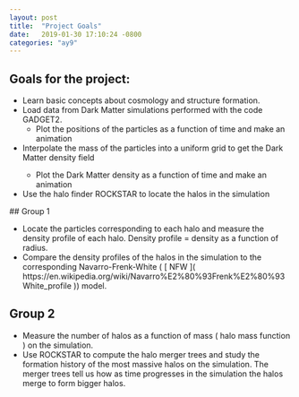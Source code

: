 ```yaml
---
layout: post
title:  "Project Goals"
date:   2019-01-30 17:10:24 -0800
categories: "ay9"
---
```

## Goals for the project:

<ul>

<li> Learn basic concepts about cosmology and structure formation.

<li> Load data from Dark Matter simulations performed with the code GADGET2.

<ul>

  <li> Plot the positions of the particles as a function of time and make an animation </li>

  </ul>

<li> Interpolate the mass of the particles into a uniform grid to get the Dark Matter density field </li>   

<ul>

  <li> Plot the Dark Matter density as a function of time and make an animation </li>

  </ul>

<li> Use the halo finder ROCKSTAR to locate the halos in the simulation </li>

</ul>
## Group 1

<ul>
<li> Locate the particles corresponding to each halo and measure the density profile of each halo. Density profile = density as a function of radius. </li>

<li> Compare the density profiles of the halos in the simulation to the corresponding Navarro-Frenk-White ( [ NFW ]( https://en.wikipedia.org/wiki/Navarro%E2%80%93Frenk%E2%80%93White_profile )) model. </li>

</ul>

## Group 2

<ul>
<li> Measure the number of halos as a function of mass ( halo mass function ) on the simulation. </li>

<li> Use ROCKSTAR to compute the halo merger trees and study the formation history of the most massive halos on the simulation. The merger trees tell us how as time progresses in the simulation the halos merge to form bigger halos. </li>
</ul>







</ul>
